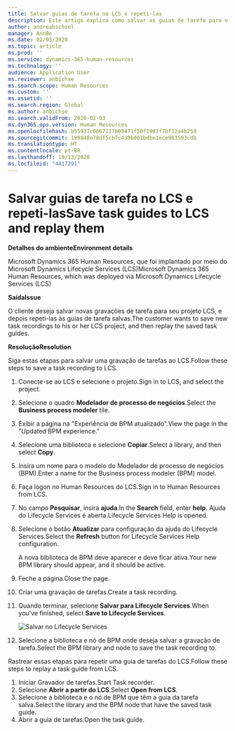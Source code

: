 ```yaml
---
title: Salvar guias de tarefa no LCS e repeti-las
description: Este artigo explica como salvar as guias de tarefa para o Microsoft Dynamics Lifecycle Services (LCS) e depois reproduzi-las.
author: andreabichsel
manager: AnnBe
ms.date: 02/03/2020
ms.topic: article
ms.prod: ''
ms.service: dynamics-365-human-resources
ms.technology: ''
audience: Application User
ms.reviewer: anbichse
ms.search.scope: Human Resources
ms.custom: ''
ms.assetid: ''
ms.search.region: Global
ms.author: anbichse
ms.search.validFrom: 2020-02-03
ms.dyn365.ops.version: Human Resources
ms.openlocfilehash: b55937c0867117809471f50f1987f7bf12a4b25d
ms.sourcegitcommit: 199848e78df5cb7c439b001bdbe1ece963593cdb
ms.translationtype: HT
ms.contentlocale: pt-BR
ms.lasthandoff: 10/13/2020
ms.locfileid: "4417291"
---
```

# <a name="save-task-guides-to-lcs-and-replay-them"></a><span data-ttu-id="c9dff-103">Salvar guias de tarefa no LCS e repeti-las</span><span class="sxs-lookup"><span data-stu-id="c9dff-103">Save task guides to LCS and replay them</span></span>

<span data-ttu-id="c9dff-104">**Detalhes do ambiente**</span><span class="sxs-lookup"><span data-stu-id="c9dff-104">**Environment details**</span></span> 

<span data-ttu-id="c9dff-105">Microsoft Dynamics 365 Human Resources, que foi implantado por meio do Microsoft Dynamics Lifecycle Services (LCS)</span><span class="sxs-lookup"><span data-stu-id="c9dff-105">Microsoft Dynamics 365 Human Resources, which was deployed via Microsoft Dynamics Lifecycle Services (LCS)</span></span>

<span data-ttu-id="c9dff-106">**Saída**</span><span class="sxs-lookup"><span data-stu-id="c9dff-106">**Issue**</span></span>

<span data-ttu-id="c9dff-107">O cliente deseja salvar novas gravações de tarefa para seu projeto LCS, e depois repeti-las às guias de tarefa salvas.</span><span class="sxs-lookup"><span data-stu-id="c9dff-107">The customer wants to save new task recordings to his or her LCS project, and then replay the saved task guides.</span></span>

<span data-ttu-id="c9dff-108">**Resolução**</span><span class="sxs-lookup"><span data-stu-id="c9dff-108">**Resolution**</span></span>

<span data-ttu-id="c9dff-109">Siga estas etapas para salvar uma gravação de tarefas ao LCS.</span><span class="sxs-lookup"><span data-stu-id="c9dff-109">Follow these steps to save a task recording to LCS.</span></span>

1. <span data-ttu-id="c9dff-110">Conecte-se ao LCS e selecione o projeto.</span><span class="sxs-lookup"><span data-stu-id="c9dff-110">Sign in to LCS, and select the project.</span></span>
2. <span data-ttu-id="c9dff-111">Selecione o quadro **Modelador de processo de negócios**.</span><span class="sxs-lookup"><span data-stu-id="c9dff-111">Select the **Business process modeler** tile.</span></span>
3. <span data-ttu-id="c9dff-112">Exibir a página na "Experiência de BPM atualizado".</span><span class="sxs-lookup"><span data-stu-id="c9dff-112">View the page in the "Updated BPM experience."</span></span>
4. <span data-ttu-id="c9dff-113">Selecione uma biblioteca e selecione **Copiar**.</span><span class="sxs-lookup"><span data-stu-id="c9dff-113">Select a library, and then select **Copy**.</span></span>
5. <span data-ttu-id="c9dff-114">Insira um nome para o modelo do Modelador de processo de negócios (BPM).</span><span class="sxs-lookup"><span data-stu-id="c9dff-114">Enter a name for the Business process modeler (BPM) model.</span></span>
6. <span data-ttu-id="c9dff-115">Faça logon no Human Resources do LCS.</span><span class="sxs-lookup"><span data-stu-id="c9dff-115">Sign in to Human Resources from LCS.</span></span>
7. <span data-ttu-id="c9dff-116">No campo **Pesquisar**, insira **ajuda**.</span><span class="sxs-lookup"><span data-stu-id="c9dff-116">In the **Search** field, enter **help**.</span></span> <span data-ttu-id="c9dff-117">Ajuda do Lifecycle Services é aberta.</span><span class="sxs-lookup"><span data-stu-id="c9dff-117">Lifecycle Services Help is opened.</span></span>
8. <span data-ttu-id="c9dff-118">Selecione o botão **Atualizar** para configuração da ajuda do Lifecycle Services.</span><span class="sxs-lookup"><span data-stu-id="c9dff-118">Select the **Refresh** button for Lifecycle Services Help configuration.</span></span>

    <span data-ttu-id="c9dff-119">A nova biblioteca de BPM deve aparecer e deve ficar ativa.</span><span class="sxs-lookup"><span data-stu-id="c9dff-119">Your new BPM library should appear, and it should be active.</span></span>

9. <span data-ttu-id="c9dff-120">Feche a página.</span><span class="sxs-lookup"><span data-stu-id="c9dff-120">Close the page.</span></span>
10. <span data-ttu-id="c9dff-121">Criar uma gravação de tarefas.</span><span class="sxs-lookup"><span data-stu-id="c9dff-121">Create a task recording.</span></span>
11. <span data-ttu-id="c9dff-122">Quando terminar, selecione **Salvar para Lifecycle Services**.</span><span class="sxs-lookup"><span data-stu-id="c9dff-122">When you've finished, select **Save to Lifecycle Services**.</span></span>

    ![Salvar no Lifecycle Services](media/task-guides.png)

12. <span data-ttu-id="c9dff-124">Selecione a biblioteca e nó de BPM onde deseja salvar a gravação de tarefa.</span><span class="sxs-lookup"><span data-stu-id="c9dff-124">Select the BPM library and node to save the task recording to.</span></span>

<span data-ttu-id="c9dff-125">Rastrear essas etapas para repetir uma guia de tarefas do LCS.</span><span class="sxs-lookup"><span data-stu-id="c9dff-125">Follow these steps to replay a task guide from LCS.</span></span>

1. <span data-ttu-id="c9dff-126">Iniciar Gravador de tarefas.</span><span class="sxs-lookup"><span data-stu-id="c9dff-126">Start Task recorder.</span></span>
2. <span data-ttu-id="c9dff-127">Selecione **Abrir a partir do LCS**.</span><span class="sxs-lookup"><span data-stu-id="c9dff-127">Select **Open from LCS**.</span></span>
3. <span data-ttu-id="c9dff-128">Selecione a biblioteca e o nó de BPM que têm a guia da tarefa salva.</span><span class="sxs-lookup"><span data-stu-id="c9dff-128">Select the library and the BPM node that have the saved task guide.</span></span>
4. <span data-ttu-id="c9dff-129">Abrir a guia de tarefas.</span><span class="sxs-lookup"><span data-stu-id="c9dff-129">Open the task guide.</span></span>
